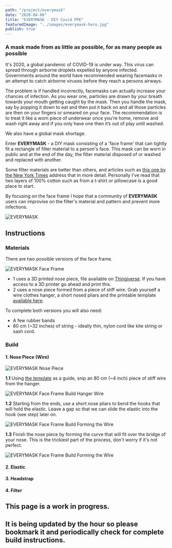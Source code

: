 ```yaml
---
path: "/project/everymask"
date: "2020-04-06"
title: "EVERYMASK - DIY Covid PPE"
featuredImage: "../images/everymask-hero.jpg"
publish: true
---
```


### A mask made from as little as possible, for as many people as possible

It's 2020, a global pandemic of COVID-19 is under way. This virus can spread through airborne droplets expelled by anyone infected. 
Governments around the world have recommended wearing facemasks in an attempt to catch airborne viruses before they reach a persons airways.

The problem is if handled incorrectly, facemasks can actually increase your chances of infection. As you wear one, particles are drawn by your breath towards your mouth getting caught by the mask. Then you handle the mask, say by popping it down to eat and then put it back on and all those particles are then on your fingers or smeared on your face.
The recommendation is to treat it like a worn piece of underwear once you’re home, remove and wash right away and if you only have one then it’s out of play until washed.

We also have a global mask shortage.

Enter __EVERYMASK__ - a DIY mask consisting of a 'face frame' that can tightly fit a rectangle of filter material to a person's face. This mask can be worn in public and at the end of the day, the filter material disposed of or washed and replaced with another.

Some filter materials are better than others, and articles such as <a href="https://www.nytimes.com/article/coronavirus-homemade-mask-material-DIY-face-mask-ppe.html" target="_blank">this one by the New York Times</a> address that in more detail. 
Personally I've read that two layers of 100% cotton such as from a t-shirt or pillowcase is a good place to start.

By focusing on the face frame I hope that a community of __EVERYMASK__ users can improvise on the filter's material and pattern and prevent more infections.


![EVERYMASK](../images/everymask-hero.jpg "EVERYMASK")


## Instructions

### Materials
There are two possible versions of the face frame.

![EVERYMASK Face Frame](../images/everymask-face-frames.jpg "EVERYMASK Face Frame")

- 1 uses a 3D printed nose piece, file available on <a href="https://www.thingiverse.com/thing:4266151" target="_blank">Thingiverse</a>. If you have access to a 3D printer go ahead and print this.
- 2 uses a nose piece formed from a piece of stiff wire. Grab yourself a wire clothes hanger, a short nosed pliars and the printable template <a href="https://drive.google.com/file/d/17aeMhx-E7hsK5P1fRn87Dsu_-CW0uVBk/view?usp=sharing" target="_blank">available here</a>.

To complete both versions you will also need:
- A few rubber bands
- 80 cm (~32 inches) of string - ideally thin, nylon cord like kite string or sash cord.

### Build

#### 1. Nose Piece (Wire)

![EVERYMASK Nose Piece](../images/everymask-nosepieces.jpg "EVERYMASK Nose Pieces")

__1.1__ Using <a href="https://drive.google.com/file/d/17aeMhx-E7hsK5P1fRn87Dsu_-CW0uVBk/view?usp=sharing" target="_blank">the template</a> as a guide, snip an 80 cm (~4 inch) piece of stiff wire from the hanger.

![EVERYMASK Face Frame Build Hanger Wire](../images/everymask-step1.1-coat-hanger.jpg "EVERYMASK Face Frame Build Hanger Wire")

__1.2__ Starting from the ends, use a short nose pliars to bend the hooks that will hold the elastic. Leave a gap so that we can slide the elastic into the hook (see step) later on.

![EVERYMASK Face Frame Build Forming the Wire](../images/everymask-step1.2-forming.jpg "EVERYMASK Face Frame Build Forming the Wire")

__1.3__ Finish the nose piece by forming the curve that will fit over the bridge of your nose. This is the trickiest part of the process, don't worry if it's not perfect.

![EVERYMASK Face Frame Build Forming the Wire](../images/everymask-step1.3-forming.jpg "EVERYMASK Face Frame Build Forming the Wire")



#### 2. Elastic

#### 3. Headstrap

#### 4. Filter


## This page is a work in progress.
## It is being updated by the hour so please bookmark it and periodically check for complete build instructions.
